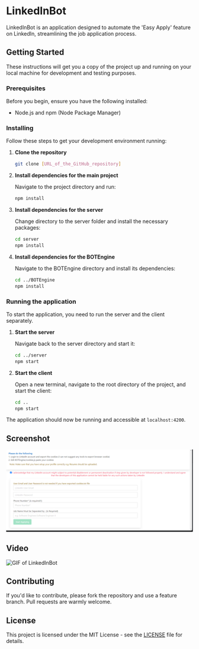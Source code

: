 # LinkedInBot

LinkedInBot is an application designed to automate the 'Easy Apply' feature on LinkedIn, streamlining the job application process.

## Getting Started

These instructions will get you a copy of the project up and running on your local machine for development and testing purposes.

### Prerequisites

Before you begin, ensure you have the following installed:
- Node.js and npm (Node Package Manager)

### Installing

Follow these steps to get your development environment running:

1. **Clone the repository**

   ```bash
   git clone [URL_of_the_GitHub_repository]
   ```

2. **Install dependencies for the main project**

   Navigate to the project directory and run:

   ```bash
   npm install
   ```

3. **Install dependencies for the server**

   Change directory to the server folder and install the necessary packages:

   ```bash
   cd server
   npm install
   ```

4. **Install dependencies for the BOTEngine**

   Navigate to the BOTEngine directory and install its dependencies:

   ```bash
   cd ../BOTEngine
   npm install
   ```

### Running the application

To start the application, you need to run the server and the client separately.

1. **Start the server**

   Navigate back to the server directory and start it:

   ```bash
   cd ../server
   npm start
   ```

2. **Start the client**

   Open a new terminal, navigate to the root directory of the project, and start the client:

   ```bash
   cd ..
   npm start
   ```

The application should now be running and accessible at `localhost:4200`.

## Screenshot
![Screenshot of LinkedInBot](linkedinBot.png)

## Video
![GIF of LinkedInBot](linkedInBot.gif)

## Contributing

If you'd like to contribute, please fork the repository and use a feature branch. Pull requests are warmly welcome.

## License

This project is licensed under the MIT License - see the [LICENSE](LICENSE) file for details.

